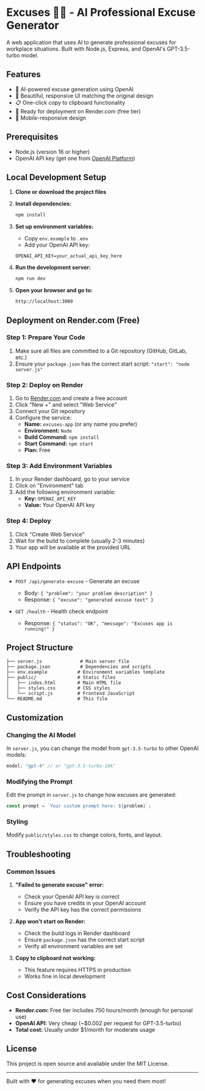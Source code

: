 # Excuses 🤦‍♂️ - AI Professional Excuse Generator

A web application that uses AI to generate professional excuses for workplace situations. Built with Node.js, Express, and OpenAI's GPT-3.5-turbo model.

## Features

- 🤖 AI-powered excuse generation using OpenAI
- 🎨 Beautiful, responsive UI matching the original design
- 📋 One-click copy to clipboard functionality
- 🚀 Ready for deployment on Render.com (free tier)
- 📱 Mobile-responsive design

## Prerequisites

- Node.js (version 16 or higher)
- OpenAI API key (get one from [OpenAI Platform](https://platform.openai.com/api-keys))

## Local Development Setup

1. **Clone or download the project files**

2. **Install dependencies:**
   ```bash
   npm install
   ```

3. **Set up environment variables:**
   - Copy `env.example` to `.env`
   - Add your OpenAI API key:
   ```
   OPENAI_API_KEY=your_actual_api_key_here
   ```

4. **Run the development server:**
   ```bash
   npm run dev
   ```

5. **Open your browser and go to:**
   ```
   http://localhost:3000
   ```

## Deployment on Render.com (Free)

### Step 1: Prepare Your Code
1. Make sure all files are committed to a Git repository (GitHub, GitLab, etc.)
2. Ensure your `package.json` has the correct start script: `"start": "node server.js"`

### Step 2: Deploy on Render
1. Go to [Render.com](https://render.com) and create a free account
2. Click "New +" and select "Web Service"
3. Connect your Git repository
4. Configure the service:
   - **Name:** `excuses-app` (or any name you prefer)
   - **Environment:** `Node`
   - **Build Command:** `npm install`
   - **Start Command:** `npm start`
   - **Plan:** Free

### Step 3: Add Environment Variables
1. In your Render dashboard, go to your service
2. Click on "Environment" tab
3. Add the following environment variable:
   - **Key:** `OPENAI_API_KEY`
   - **Value:** Your OpenAI API key

### Step 4: Deploy
1. Click "Create Web Service"
2. Wait for the build to complete (usually 2-3 minutes)
3. Your app will be available at the provided URL

## API Endpoints

- `POST /api/generate-excuse` - Generate an excuse
  - Body: `{ "problem": "your problem description" }`
  - Response: `{ "excuse": "generated excuse text" }`

- `GET /health` - Health check endpoint
  - Response: `{ "status": "OK", "message": "Excuses app is running!" }`

## Project Structure

```
├── server.js              # Main server file
├── package.json           # Dependencies and scripts
├── env.example           # Environment variables template
├── public/               # Static files
│   ├── index.html        # Main HTML file
│   ├── styles.css        # CSS styles
│   └── script.js         # Frontend JavaScript
└── README.md             # This file
```

## Customization

### Changing the AI Model
In `server.js`, you can change the model from `gpt-3.5-turbo` to other OpenAI models:
```javascript
model: "gpt-4" // or "gpt-3.5-turbo-16k"
```

### Modifying the Prompt
Edit the prompt in `server.js` to change how excuses are generated:
```javascript
const prompt = `Your custom prompt here: ${problem}`;
```

### Styling
Modify `public/styles.css` to change colors, fonts, and layout.

## Troubleshooting

### Common Issues

1. **"Failed to generate excuse" error:**
   - Check your OpenAI API key is correct
   - Ensure you have credits in your OpenAI account
   - Verify the API key has the correct permissions

2. **App won't start on Render:**
   - Check the build logs in Render dashboard
   - Ensure `package.json` has the correct start script
   - Verify all environment variables are set

3. **Copy to clipboard not working:**
   - This feature requires HTTPS in production
   - Works fine in local development

## Cost Considerations

- **Render.com:** Free tier includes 750 hours/month (enough for personal use)
- **OpenAI API:** Very cheap (~$0.002 per request for GPT-3.5-turbo)
- **Total cost:** Usually under $1/month for moderate usage

## License

This project is open source and available under the MIT License.

---

Built with ❤️ for generating excuses when you need them most! 